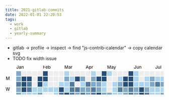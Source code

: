 ```yaml
---
title: 2021-gitlab-commits
date: 2022-01-01 22:20:53
tags:
  - work
  - gitlab
  - yearly-summary
---
```


+ gitlab -> profile -> inspect -> find "js-contrib-calendar" -> copy calendar svg
+ TODO fix width issue

<svg width="918" height="167" class="contrib-calendar">
  <g transform="translate(18, 18)">
    <rect x="0" y="85" width="15" height="15" title="" class="user-contrib-cell js-tooltip" fill="#ededed" data-container="body" data-original-title="No contributions
      <br />Friday Jan 1, 2021">
    </rect>
    <rect x="0" y="102" width="15" height="15" title="" class="user-contrib-cell js-tooltip" fill="#ededed" data-container="body" data-original-title="No contributions
      <br />Saturday Jan 2, 2021">
    </rect>
  </g>
  <g transform="translate(35, 18)">
    <rect x="0" y="0" width="15" height="15" title="" class="user-contrib-cell js-tooltip" fill="#7fa8c9" data-container="body" data-original-title="11 contributions
      <br />Sunday Jan 3, 2021">
    </rect>
    <rect x="0" y="17" width="15" height="15" title="" class="user-contrib-cell js-tooltip" fill="#7fa8c9" data-container="body" data-original-title="15 contributions
      <br />Monday Jan 4, 2021">
    </rect>
    <rect x="0" y="34" width="15" height="15" title="" class="user-contrib-cell js-tooltip" fill="#527ba0" data-container="body" data-original-title="29 contributions
      <br />Tuesday Jan 5, 2021">
    </rect>
    <rect x="0" y="51" width="15" height="15" title="" class="user-contrib-cell js-tooltip" fill="#7fa8c9" data-container="body" data-original-title="13 contributions
      <br />Wednesday Jan 6, 2021">
    </rect>
    <rect x="0" y="68" width="15" height="15" title="" class="user-contrib-cell js-tooltip" fill="#7fa8c9" data-container="body" data-original-title="18 contributions
      <br />Thursday Jan 7, 2021">
    </rect>
    <rect x="0" y="85" width="15" height="15" title="" class="user-contrib-cell js-tooltip" fill="#527ba0" data-container="body" data-original-title="24 contributions
      <br />Friday Jan 8, 2021">
    </rect>
    <rect x="0" y="102" width="15" height="15" title="" class="user-contrib-cell js-tooltip" fill="#ededed" data-container="body" data-original-title="No contributions
      <br />Saturday Jan 9, 2021">
    </rect>
  </g>
  <g transform="translate(52, 18)">
    <rect x="0" y="0" width="15" height="15" title="" class="user-contrib-cell js-tooltip" fill="#ededed" data-container="body" data-original-title="No contributions
      <br />Sunday Jan 10, 2021">
    </rect>
    <rect x="0" y="17" width="15" height="15" title="" class="user-contrib-cell js-tooltip" fill="#254e77" data-container="body" data-original-title="32 contributions
      <br />Monday Jan 11, 2021">
    </rect>
    <rect x="0" y="34" width="15" height="15" title="" class="user-contrib-cell js-tooltip" fill="#254e77" data-container="body" data-original-title="39 contributions
      <br />Tuesday Jan 12, 2021">
    </rect>
    <rect x="0" y="51" width="15" height="15" title="" class="user-contrib-cell js-tooltip" fill="#254e77" data-container="body" data-original-title="42 contributions
      <br />Wednesday Jan 13, 2021">
    </rect>
    <rect x="0" y="68" width="15" height="15" title="" class="user-contrib-cell js-tooltip" fill="#acd5f2" data-container="body" data-original-title="5 contributions
      <br />Thursday Jan 14, 2021">
    </rect>
    <rect x="0" y="85" width="15" height="15" title="" class="user-contrib-cell js-tooltip" fill="#acd5f2" data-container="body" data-original-title="6 contributions
      <br />Friday Jan 15, 2021">
    </rect>
    <rect x="0" y="102" width="15" height="15" title="" class="user-contrib-cell js-tooltip" fill="#acd5f2" data-container="body" data-original-title="1 contribution
      <br />Saturday Jan 16, 2021">
    </rect>
  </g>
  <g transform="translate(69, 18)">
    <rect x="0" y="0" width="15" height="15" title="" class="user-contrib-cell js-tooltip" fill="#ededed" data-container="body" data-original-title="No contributions
      <br />Sunday Jan 17, 2021">
    </rect>
    <rect x="0" y="17" width="15" height="15" title="" class="user-contrib-cell js-tooltip" fill="#254e77" data-container="body" data-original-title="33 contributions
      <br />Monday Jan 18, 2021">
    </rect>
    <rect x="0" y="34" width="15" height="15" title="" class="user-contrib-cell js-tooltip" fill="#527ba0" data-container="body" data-original-title="21 contributions
      <br />Tuesday Jan 19, 2021">
    </rect>
    <rect x="0" y="51" width="15" height="15" title="" class="user-contrib-cell js-tooltip" fill="#527ba0" data-container="body" data-original-title="21 contributions
      <br />Wednesday Jan 20, 2021">
    </rect>
    <rect x="0" y="68" width="15" height="15" title="" class="user-contrib-cell js-tooltip" fill="#acd5f2" data-container="body" data-original-title="7 contributions
      <br />Thursday Jan 21, 2021">
    </rect>
    <rect x="0" y="85" width="15" height="15" title="" class="user-contrib-cell js-tooltip" fill="#254e77" data-container="body" data-original-title="44 contributions
      <br />Friday Jan 22, 2021">
    </rect>
    <rect x="0" y="102" width="15" height="15" title="" class="user-contrib-cell js-tooltip" fill="#acd5f2" data-container="body" data-original-title="2 contributions
      <br />Saturday Jan 23, 2021">
    </rect>
  </g>
  <g transform="translate(86, 18)">
    <rect x="0" y="0" width="15" height="15" title="" class="user-contrib-cell js-tooltip" fill="#ededed" data-container="body" data-original-title="No contributions
      <br />Sunday Jan 24, 2021">
    </rect>
    <rect x="0" y="17" width="15" height="15" title="" class="user-contrib-cell js-tooltip" fill="#ededed" data-container="body" data-original-title="No contributions
      <br />Monday Jan 25, 2021">
    </rect>
    <rect x="0" y="34" width="15" height="15" title="" class="user-contrib-cell js-tooltip" fill="#ededed" data-container="body" data-original-title="No contributions
      <br />Tuesday Jan 26, 2021">
    </rect>
    <rect x="0" y="51" width="15" height="15" title="" class="user-contrib-cell js-tooltip" fill="#acd5f2" data-container="body" data-original-title="2 contributions
      <br />Wednesday Jan 27, 2021">
    </rect>
    <rect x="0" y="68" width="15" height="15" title="" class="user-contrib-cell js-tooltip" fill="#acd5f2" data-container="body" data-original-title="7 contributions
      <br />Thursday Jan 28, 2021">
    </rect>
    <rect x="0" y="85" width="15" height="15" title="" class="user-contrib-cell js-tooltip" fill="#7fa8c9" data-container="body" data-original-title="16 contributions
      <br />Friday Jan 29, 2021">
    </rect>
    <rect x="0" y="102" width="15" height="15" title="" class="user-contrib-cell js-tooltip" fill="#254e77" data-container="body" data-original-title="36 contributions
      <br />Saturday Jan 30, 2021">
    </rect>
  </g>
  <g transform="translate(103, 18)">
    <rect x="0" y="0" width="15" height="15" title="" class="user-contrib-cell js-tooltip" fill="#ededed" data-container="body" data-original-title="No contributions
      <br />Sunday Jan 31, 2021">
    </rect>
    <rect x="0" y="17" width="15" height="15" title="" class="user-contrib-cell js-tooltip" fill="#254e77" data-container="body" data-original-title="52 contributions
      <br />Monday Feb 1, 2021">
    </rect>
    <rect x="0" y="34" width="15" height="15" title="" class="user-contrib-cell js-tooltip" fill="#254e77" data-container="body" data-original-title="30 contributions
      <br />Tuesday Feb 2, 2021">
    </rect>
    <rect x="0" y="51" width="15" height="15" title="" class="user-contrib-cell js-tooltip" fill="#acd5f2" data-container="body" data-original-title="9 contributions
      <br />Wednesday Feb 3, 2021">
    </rect>
    <rect x="0" y="68" width="15" height="15" title="" class="user-contrib-cell js-tooltip" fill="#7fa8c9" data-container="body" data-original-title="12 contributions
      <br />Thursday Feb 4, 2021">
    </rect>
    <rect x="0" y="85" width="15" height="15" title="" class="user-contrib-cell js-tooltip" fill="#254e77" data-container="body" data-original-title="53 contributions
      <br />Friday Feb 5, 2021">
    </rect>
    <rect x="0" y="102" width="15" height="15" title="" class="user-contrib-cell js-tooltip" fill="#ededed" data-container="body" data-original-title="No contributions
      <br />Saturday Feb 6, 2021">
    </rect>
  </g>
  <g transform="translate(120, 18)">
    <rect x="0" y="0" width="15" height="15" title="" class="user-contrib-cell js-tooltip" fill="#254e77" data-container="body" data-original-title="37 contributions
      <br />Sunday Feb 7, 2021">
    </rect>
    <rect x="0" y="17" width="15" height="15" title="" class="user-contrib-cell js-tooltip" fill="#254e77" data-container="body" data-original-title="30 contributions
      <br />Monday Feb 8, 2021">
    </rect>
    <rect x="0" y="34" width="15" height="15" title="" class="user-contrib-cell js-tooltip" fill="#acd5f2" data-container="body" data-original-title="8 contributions
      <br />Tuesday Feb 9, 2021">
    </rect>
    <rect x="0" y="51" width="15" height="15" title="" class="user-contrib-cell js-tooltip" fill="#acd5f2" data-container="body" data-original-title="5 contributions
      <br />Wednesday Feb 10, 2021">
    </rect>
    <rect x="0" y="68" width="15" height="15" title="" class="user-contrib-cell js-tooltip" fill="#ededed" data-container="body" data-original-title="No contributions
      <br />Thursday Feb 11, 2021">
    </rect>
    <rect x="0" y="85" width="15" height="15" title="" class="user-contrib-cell js-tooltip" fill="#ededed" data-container="body" data-original-title="No contributions
      <br />Friday Feb 12, 2021">
    </rect>
    <rect x="0" y="102" width="15" height="15" title="" class="user-contrib-cell js-tooltip" fill="#ededed" data-container="body" data-original-title="No contributions
      <br />Saturday Feb 13, 2021">
    </rect>
  </g>
  <g transform="translate(137, 18)">
    <rect x="0" y="0" width="15" height="15" title="" class="user-contrib-cell js-tooltip" fill="#ededed" data-container="body" data-original-title="No contributions
      <br />Sunday Feb 14, 2021">
    </rect>
    <rect x="0" y="17" width="15" height="15" title="" class="user-contrib-cell js-tooltip" fill="#ededed" data-container="body" data-original-title="No contributions
      <br />Monday Feb 15, 2021">
    </rect>
    <rect x="0" y="34" width="15" height="15" title="" class="user-contrib-cell js-tooltip" fill="#ededed" data-container="body" data-original-title="No contributions
      <br />Tuesday Feb 16, 2021">
    </rect>
    <rect x="0" y="51" width="15" height="15" title="" class="user-contrib-cell js-tooltip" fill="#acd5f2" data-container="body" data-original-title="3 contributions
      <br />Wednesday Feb 17, 2021">
    </rect>
    <rect x="0" y="68" width="15" height="15" title="" class="user-contrib-cell js-tooltip" fill="#ededed" data-container="body" data-original-title="No contributions
      <br />Thursday Feb 18, 2021">
    </rect>
    <rect x="0" y="85" width="15" height="15" title="" class="user-contrib-cell js-tooltip" fill="#ededed" data-container="body" data-original-title="No contributions
      <br />Friday Feb 19, 2021">
    </rect>
    <rect x="0" y="102" width="15" height="15" title="" class="user-contrib-cell js-tooltip" fill="#7fa8c9" data-container="body" data-original-title="18 contributions
      <br />Saturday Feb 20, 2021">
    </rect>
  </g>
  <g transform="translate(154, 18)">
    <rect x="0" y="0" width="15" height="15" title="" class="user-contrib-cell js-tooltip" fill="#ededed" data-container="body" data-original-title="No contributions
      <br />Sunday Feb 21, 2021">
    </rect>
    <rect x="0" y="17" width="15" height="15" title="" class="user-contrib-cell js-tooltip" fill="#ededed" data-container="body" data-original-title="No contributions
      <br />Monday Feb 22, 2021">
    </rect>
    <rect x="0" y="34" width="15" height="15" title="" class="user-contrib-cell js-tooltip" fill="#ededed" data-container="body" data-original-title="No contributions
      <br />Tuesday Feb 23, 2021">
    </rect>
    <rect x="0" y="51" width="15" height="15" title="" class="user-contrib-cell js-tooltip" fill="#acd5f2" data-container="body" data-original-title="1 contribution
      <br />Wednesday Feb 24, 2021">
    </rect>
    <rect x="0" y="68" width="15" height="15" title="" class="user-contrib-cell js-tooltip" fill="#acd5f2" data-container="body" data-original-title="3 contributions
      <br />Thursday Feb 25, 2021">
    </rect>
    <rect x="0" y="85" width="15" height="15" title="" class="user-contrib-cell js-tooltip" fill="#ededed" data-container="body" data-original-title="No contributions
      <br />Friday Feb 26, 2021">
    </rect>
    <rect x="0" y="102" width="15" height="15" title="" class="user-contrib-cell js-tooltip" fill="#ededed" data-container="body" data-original-title="No contributions
      <br />Saturday Feb 27, 2021">
    </rect>
  </g>
  <g transform="translate(171, 18)">
    <rect x="0" y="0" width="15" height="15" title="" class="user-contrib-cell js-tooltip" fill="#ededed" data-container="body" data-original-title="No contributions
      <br />Sunday Feb 28, 2021">
    </rect>
    <rect x="0" y="17" width="15" height="15" title="" class="user-contrib-cell js-tooltip" fill="#ededed" data-container="body" data-original-title="No contributions
      <br />Monday Mar 1, 2021">
    </rect>
    <rect x="0" y="34" width="15" height="15" title="" class="user-contrib-cell js-tooltip" fill="#acd5f2" data-container="body" data-original-title="6 contributions
      <br />Tuesday Mar 2, 2021">
    </rect>
    <rect x="0" y="51" width="15" height="15" title="" class="user-contrib-cell js-tooltip" fill="#254e77" data-container="body" data-original-title="30 contributions
      <br />Wednesday Mar 3, 2021">
    </rect>
    <rect x="0" y="68" width="15" height="15" title="" class="user-contrib-cell js-tooltip" fill="#527ba0" data-container="body" data-original-title="24 contributions
      <br />Thursday Mar 4, 2021">
    </rect>
    <rect x="0" y="85" width="15" height="15" title="" class="user-contrib-cell js-tooltip" fill="#7fa8c9" data-container="body" data-original-title="17 contributions
      <br />Friday Mar 5, 2021">
    </rect>
    <rect x="0" y="102" width="15" height="15" title="" class="user-contrib-cell js-tooltip" fill="#acd5f2" data-container="body" data-original-title="5 contributions
      <br />Saturday Mar 6, 2021">
    </rect>
  </g>
  <g transform="translate(188, 18)">
    <rect x="0" y="0" width="15" height="15" title="" class="user-contrib-cell js-tooltip" fill="#acd5f2" data-container="body" data-original-title="1 contribution
      <br />Sunday Mar 7, 2021">
    </rect>
    <rect x="0" y="17" width="15" height="15" title="" class="user-contrib-cell js-tooltip" fill="#7fa8c9" data-container="body" data-original-title="15 contributions
      <br />Monday Mar 8, 2021">
    </rect>
    <rect x="0" y="34" width="15" height="15" title="" class="user-contrib-cell js-tooltip" fill="#acd5f2" data-container="body" data-original-title="8 contributions
      <br />Tuesday Mar 9, 2021">
    </rect>
    <rect x="0" y="51" width="15" height="15" title="" class="user-contrib-cell js-tooltip" fill="#acd5f2" data-container="body" data-original-title="3 contributions
      <br />Wednesday Mar 10, 2021">
    </rect>
    <rect x="0" y="68" width="15" height="15" title="" class="user-contrib-cell js-tooltip" fill="#254e77" data-container="body" data-original-title="33 contributions
      <br />Thursday Mar 11, 2021">
    </rect>
    <rect x="0" y="85" width="15" height="15" title="" class="user-contrib-cell js-tooltip" fill="#7fa8c9" data-container="body" data-original-title="19 contributions
      <br />Friday Mar 12, 2021">
    </rect>
    <rect x="0" y="102" width="15" height="15" title="" class="user-contrib-cell js-tooltip" fill="#ededed" data-container="body" data-original-title="No contributions
      <br />Saturday Mar 13, 2021">
    </rect>
  </g>
  <g transform="translate(205, 18)">
    <rect x="0" y="0" width="15" height="15" title="" class="user-contrib-cell js-tooltip" fill="#ededed" data-container="body" data-original-title="No contributions
      <br />Sunday Mar 14, 2021">
    </rect>
    <rect x="0" y="17" width="15" height="15" title="" class="user-contrib-cell js-tooltip" fill="#acd5f2" data-container="body" data-original-title="3 contributions
      <br />Monday Mar 15, 2021">
    </rect>
    <rect x="0" y="34" width="15" height="15" title="" class="user-contrib-cell js-tooltip" fill="#527ba0" data-container="body" data-original-title="21 contributions
      <br />Tuesday Mar 16, 2021">
    </rect>
    <rect x="0" y="51" width="15" height="15" title="" class="user-contrib-cell js-tooltip" fill="#527ba0" data-container="body" data-original-title="24 contributions
      <br />Wednesday Mar 17, 2021">
    </rect>
    <rect x="0" y="68" width="15" height="15" title="" class="user-contrib-cell js-tooltip" fill="#527ba0" data-container="body" data-original-title="23 contributions
      <br />Thursday Mar 18, 2021">
    </rect>
    <rect x="0" y="85" width="15" height="15" title="" class="user-contrib-cell js-tooltip" fill="#acd5f2" data-container="body" data-original-title="9 contributions
      <br />Friday Mar 19, 2021">
    </rect>
    <rect x="0" y="102" width="15" height="15" title="" class="user-contrib-cell js-tooltip" fill="#7fa8c9" data-container="body" data-original-title="16 contributions
      <br />Saturday Mar 20, 2021">
    </rect>
  </g>
  <g transform="translate(222, 18)">
    <rect x="0" y="0" width="15" height="15" title="" class="user-contrib-cell js-tooltip" fill="#ededed" data-container="body" data-original-title="No contributions
      <br />Sunday Mar 21, 2021">
    </rect>
    <rect x="0" y="17" width="15" height="15" title="" class="user-contrib-cell js-tooltip" fill="#254e77" data-container="body" data-original-title="32 contributions
      <br />Monday Mar 22, 2021">
    </rect>
    <rect x="0" y="34" width="15" height="15" title="" class="user-contrib-cell js-tooltip" fill="#ededed" data-container="body" data-original-title="No contributions
      <br />Tuesday Mar 23, 2021">
    </rect>
    <rect x="0" y="51" width="15" height="15" title="" class="user-contrib-cell js-tooltip" fill="#527ba0" data-container="body" data-original-title="29 contributions
      <br />Wednesday Mar 24, 2021">
    </rect>
    <rect x="0" y="68" width="15" height="15" title="" class="user-contrib-cell js-tooltip" fill="#7fa8c9" data-container="body" data-original-title="11 contributions
      <br />Thursday Mar 25, 2021">
    </rect>
    <rect x="0" y="85" width="15" height="15" title="" class="user-contrib-cell js-tooltip" fill="#7fa8c9" data-container="body" data-original-title="18 contributions
      <br />Friday Mar 26, 2021">
    </rect>
    <rect x="0" y="102" width="15" height="15" title="" class="user-contrib-cell js-tooltip" fill="#ededed" data-container="body" data-original-title="No contributions
      <br />Saturday Mar 27, 2021">
    </rect>
  </g>
  <g transform="translate(239, 18)">
    <rect x="0" y="0" width="15" height="15" title="" class="user-contrib-cell js-tooltip" fill="#ededed" data-container="body" data-original-title="No contributions
      <br />Sunday Mar 28, 2021">
    </rect>
    <rect x="0" y="17" width="15" height="15" title="" class="user-contrib-cell js-tooltip" fill="#7fa8c9" data-container="body" data-original-title="10 contributions
      <br />Monday Mar 29, 2021">
    </rect>
    <rect x="0" y="34" width="15" height="15" title="" class="user-contrib-cell js-tooltip" fill="#acd5f2" data-container="body" data-original-title="5 contributions
      <br />Tuesday Mar 30, 2021">
    </rect>
    <rect x="0" y="51" width="15" height="15" title="" class="user-contrib-cell js-tooltip" fill="#7fa8c9" data-container="body" data-original-title="13 contributions
      <br />Wednesday Mar 31, 2021">
    </rect>
    <rect x="0" y="68" width="15" height="15" title="" class="user-contrib-cell js-tooltip" fill="#527ba0" data-container="body" data-original-title="25 contributions
      <br />Thursday Apr 1, 2021">
    </rect>
    <rect x="0" y="85" width="15" height="15" title="" class="user-contrib-cell js-tooltip" fill="#acd5f2" data-container="body" data-original-title="4 contributions
      <br />Friday Apr 2, 2021">
    </rect>
    <rect x="0" y="102" width="15" height="15" title="" class="user-contrib-cell js-tooltip" fill="#ededed" data-container="body" data-original-title="No contributions
      <br />Saturday Apr 3, 2021">
    </rect>
  </g>
  <g transform="translate(256, 18)">
    <rect x="0" y="0" width="15" height="15" title="" class="user-contrib-cell js-tooltip" fill="#ededed" data-container="body" data-original-title="No contributions
      <br />Sunday Apr 4, 2021">
    </rect>
    <rect x="0" y="17" width="15" height="15" title="" class="user-contrib-cell js-tooltip" fill="#ededed" data-container="body" data-original-title="No contributions
      <br />Monday Apr 5, 2021">
    </rect>
    <rect x="0" y="34" width="15" height="15" title="" class="user-contrib-cell js-tooltip" fill="#527ba0" data-container="body" data-original-title="20 contributions
      <br />Tuesday Apr 6, 2021">
    </rect>
    <rect x="0" y="51" width="15" height="15" title="" class="user-contrib-cell js-tooltip" fill="#7fa8c9" data-container="body" data-original-title="18 contributions
      <br />Wednesday Apr 7, 2021">
    </rect>
    <rect x="0" y="68" width="15" height="15" title="" class="user-contrib-cell js-tooltip" fill="#7fa8c9" data-container="body" data-original-title="18 contributions
      <br />Thursday Apr 8, 2021">
    </rect>
    <rect x="0" y="85" width="15" height="15" title="" class="user-contrib-cell js-tooltip" fill="#acd5f2" data-container="body" data-original-title="6 contributions
      <br />Friday Apr 9, 2021">
    </rect>
    <rect x="0" y="102" width="15" height="15" title="" class="user-contrib-cell js-tooltip" fill="#254e77" data-container="body" data-original-title="34 contributions
      <br />Saturday Apr 10, 2021">
    </rect>
  </g>
  <g transform="translate(273, 18)">
    <rect x="0" y="0" width="15" height="15" title="" class="user-contrib-cell js-tooltip" fill="#acd5f2" data-container="body" data-original-title="2 contributions
      <br />Sunday Apr 11, 2021">
    </rect>
    <rect x="0" y="17" width="15" height="15" title="" class="user-contrib-cell js-tooltip" fill="#7fa8c9" data-container="body" data-original-title="14 contributions
      <br />Monday Apr 12, 2021">
    </rect>
    <rect x="0" y="34" width="15" height="15" title="" class="user-contrib-cell js-tooltip" fill="#7fa8c9" data-container="body" data-original-title="10 contributions
      <br />Tuesday Apr 13, 2021">
    </rect>
    <rect x="0" y="51" width="15" height="15" title="" class="user-contrib-cell js-tooltip" fill="#527ba0" data-container="body" data-original-title="26 contributions
      <br />Wednesday Apr 14, 2021">
    </rect>
    <rect x="0" y="68" width="15" height="15" title="" class="user-contrib-cell js-tooltip" fill="#527ba0" data-container="body" data-original-title="25 contributions
      <br />Thursday Apr 15, 2021">
    </rect>
    <rect x="0" y="85" width="15" height="15" title="" class="user-contrib-cell js-tooltip" fill="#527ba0" data-container="body" data-original-title="22 contributions
      <br />Friday Apr 16, 2021">
    </rect>
    <rect x="0" y="102" width="15" height="15" title="" class="user-contrib-cell js-tooltip" fill="#527ba0" data-container="body" data-original-title="20 contributions
      <br />Saturday Apr 17, 2021">
    </rect>
  </g>
  <g transform="translate(290, 18)">
    <rect x="0" y="0" width="15" height="15" title="" class="user-contrib-cell js-tooltip" fill="#ededed" data-container="body" data-original-title="No contributions
      <br />Sunday Apr 18, 2021">
    </rect>
    <rect x="0" y="17" width="15" height="15" title="" class="user-contrib-cell js-tooltip" fill="#254e77" data-container="body" data-original-title="61 contributions
      <br />Monday Apr 19, 2021">
    </rect>
    <rect x="0" y="34" width="15" height="15" title="" class="user-contrib-cell js-tooltip" fill="#7fa8c9" data-container="body" data-original-title="12 contributions
      <br />Tuesday Apr 20, 2021">
    </rect>
    <rect x="0" y="51" width="15" height="15" title="" class="user-contrib-cell js-tooltip" fill="#7fa8c9" data-container="body" data-original-title="11 contributions
      <br />Wednesday Apr 21, 2021">
    </rect>
    <rect x="0" y="68" width="15" height="15" title="" class="user-contrib-cell js-tooltip" fill="#254e77" data-container="body" data-original-title="76 contributions
      <br />Thursday Apr 22, 2021">
    </rect>
    <rect x="0" y="85" width="15" height="15" title="" class="user-contrib-cell js-tooltip" fill="#254e77" data-container="body" data-original-title="47 contributions
      <br />Friday Apr 23, 2021">
    </rect>
    <rect x="0" y="102" width="15" height="15" title="" class="user-contrib-cell js-tooltip" fill="#ededed" data-container="body" data-original-title="No contributions
      <br />Saturday Apr 24, 2021">
    </rect>
  </g>
  <g transform="translate(307, 18)">
    <rect x="0" y="0" width="15" height="15" title="" class="user-contrib-cell js-tooltip" fill="#254e77" data-container="body" data-original-title="43 contributions
      <br />Sunday Apr 25, 2021">
    </rect>
    <rect x="0" y="17" width="15" height="15" title="" class="user-contrib-cell js-tooltip" fill="#254e77" data-container="body" data-original-title="49 contributions
      <br />Monday Apr 26, 2021">
    </rect>
    <rect x="0" y="34" width="15" height="15" title="" class="user-contrib-cell js-tooltip" fill="#acd5f2" data-container="body" data-original-title="9 contributions
      <br />Tuesday Apr 27, 2021">
    </rect>
    <rect x="0" y="51" width="15" height="15" title="" class="user-contrib-cell js-tooltip" fill="#acd5f2" data-container="body" data-original-title="1 contribution
      <br />Wednesday Apr 28, 2021">
    </rect>
    <rect x="0" y="68" width="15" height="15" title="" class="user-contrib-cell js-tooltip" fill="#7fa8c9" data-container="body" data-original-title="14 contributions
      <br />Thursday Apr 29, 2021">
    </rect>
    <rect x="0" y="85" width="15" height="15" title="" class="user-contrib-cell js-tooltip" fill="#7fa8c9" data-container="body" data-original-title="17 contributions
      <br />Friday Apr 30, 2021">
    </rect>
    <rect x="0" y="102" width="15" height="15" title="" class="user-contrib-cell js-tooltip" fill="#acd5f2" data-container="body" data-original-title="2 contributions
      <br />Saturday May 1, 2021">
    </rect>
  </g>
  <g transform="translate(324, 18)">
    <rect x="0" y="0" width="15" height="15" title="" class="user-contrib-cell js-tooltip" fill="#acd5f2" data-container="body" data-original-title="1 contribution
      <br />Sunday May 2, 2021">
    </rect>
    <rect x="0" y="17" width="15" height="15" title="" class="user-contrib-cell js-tooltip" fill="#ededed" data-container="body" data-original-title="No contributions
      <br />Monday May 3, 2021">
    </rect>
    <rect x="0" y="34" width="15" height="15" title="" class="user-contrib-cell js-tooltip" fill="#ededed" data-container="body" data-original-title="No contributions
      <br />Tuesday May 4, 2021">
    </rect>
    <rect x="0" y="51" width="15" height="15" title="" class="user-contrib-cell js-tooltip" fill="#ededed" data-container="body" data-original-title="No contributions
      <br />Wednesday May 5, 2021">
    </rect>
    <rect x="0" y="68" width="15" height="15" title="" class="user-contrib-cell js-tooltip" fill="#7fa8c9" data-container="body" data-original-title="10 contributions
      <br />Thursday May 6, 2021">
    </rect>
    <rect x="0" y="85" width="15" height="15" title="" class="user-contrib-cell js-tooltip" fill="#acd5f2" data-container="body" data-original-title="8 contributions
      <br />Friday May 7, 2021">
    </rect>
    <rect x="0" y="102" width="15" height="15" title="" class="user-contrib-cell js-tooltip" fill="#7fa8c9" data-container="body" data-original-title="18 contributions
      <br />Saturday May 8, 2021">
    </rect>
  </g>
  <g transform="translate(341, 18)">
    <rect x="0" y="0" width="15" height="15" title="" class="user-contrib-cell js-tooltip" fill="#ededed" data-container="body" data-original-title="No contributions
      <br />Sunday May 9, 2021">
    </rect>
    <rect x="0" y="17" width="15" height="15" title="" class="user-contrib-cell js-tooltip" fill="#ededed" data-container="body" data-original-title="No contributions
      <br />Monday May 10, 2021">
    </rect>
    <rect x="0" y="34" width="15" height="15" title="" class="user-contrib-cell js-tooltip" fill="#acd5f2" data-container="body" data-original-title="4 contributions
      <br />Tuesday May 11, 2021">
    </rect>
    <rect x="0" y="51" width="15" height="15" title="" class="user-contrib-cell js-tooltip" fill="#acd5f2" data-container="body" data-original-title="5 contributions
      <br />Wednesday May 12, 2021">
    </rect>
    <rect x="0" y="68" width="15" height="15" title="" class="user-contrib-cell js-tooltip" fill="#acd5f2" data-container="body" data-original-title="8 contributions
      <br />Thursday May 13, 2021">
    </rect>
    <rect x="0" y="85" width="15" height="15" title="" class="user-contrib-cell js-tooltip" fill="#ededed" data-container="body" data-original-title="No contributions
      <br />Friday May 14, 2021">
    </rect>
    <rect x="0" y="102" width="15" height="15" title="" class="user-contrib-cell js-tooltip" fill="#acd5f2" data-container="body" data-original-title="2 contributions
      <br />Saturday May 15, 2021">
    </rect>
  </g>
  <g transform="translate(358, 18)">
    <rect x="0" y="0" width="15" height="15" title="" class="user-contrib-cell js-tooltip" fill="#ededed" data-container="body" data-original-title="No contributions
      <br />Sunday May 16, 2021">
    </rect>
    <rect x="0" y="17" width="15" height="15" title="" class="user-contrib-cell js-tooltip" fill="#acd5f2" data-container="body" data-original-title="4 contributions
      <br />Monday May 17, 2021">
    </rect>
    <rect x="0" y="34" width="15" height="15" title="" class="user-contrib-cell js-tooltip" fill="#7fa8c9" data-container="body" data-original-title="16 contributions
      <br />Tuesday May 18, 2021">
    </rect>
    <rect x="0" y="51" width="15" height="15" title="" class="user-contrib-cell js-tooltip" fill="#527ba0" data-container="body" data-original-title="21 contributions
      <br />Wednesday May 19, 2021">
    </rect>
    <rect x="0" y="68" width="15" height="15" title="" class="user-contrib-cell js-tooltip" fill="#acd5f2" data-container="body" data-original-title="7 contributions
      <br />Thursday May 20, 2021">
    </rect>
    <rect x="0" y="85" width="15" height="15" title="" class="user-contrib-cell js-tooltip" fill="#7fa8c9" data-container="body" data-original-title="12 contributions
      <br />Friday May 21, 2021">
    </rect>
    <rect x="0" y="102" width="15" height="15" title="" class="user-contrib-cell js-tooltip" fill="#ededed" data-container="body" data-original-title="No contributions
      <br />Saturday May 22, 2021">
    </rect>
  </g>
  <g transform="translate(375, 18)">
    <rect x="0" y="0" width="15" height="15" title="" class="user-contrib-cell js-tooltip" fill="#ededed" data-container="body" data-original-title="No contributions
      <br />Sunday May 23, 2021">
    </rect>
    <rect x="0" y="17" width="15" height="15" title="" class="user-contrib-cell js-tooltip" fill="#254e77" data-container="body" data-original-title="43 contributions
      <br />Monday May 24, 2021">
    </rect>
    <rect x="0" y="34" width="15" height="15" title="" class="user-contrib-cell js-tooltip" fill="#254e77" data-container="body" data-original-title="31 contributions
      <br />Tuesday May 25, 2021">
    </rect>
    <rect x="0" y="51" width="15" height="15" title="" class="user-contrib-cell js-tooltip" fill="#7fa8c9" data-container="body" data-original-title="11 contributions
      <br />Wednesday May 26, 2021">
    </rect>
    <rect x="0" y="68" width="15" height="15" title="" class="user-contrib-cell js-tooltip" fill="#7fa8c9" data-container="body" data-original-title="10 contributions
      <br />Thursday May 27, 2021">
    </rect>
    <rect x="0" y="85" width="15" height="15" title="" class="user-contrib-cell js-tooltip" fill="#254e77" data-container="body" data-original-title="51 contributions
      <br />Friday May 28, 2021">
    </rect>
    <rect x="0" y="102" width="15" height="15" title="" class="user-contrib-cell js-tooltip" fill="#254e77" data-container="body" data-original-title="39 contributions
      <br />Saturday May 29, 2021">
    </rect>
  </g>
  <g transform="translate(392, 18)">
    <rect x="0" y="0" width="15" height="15" title="" class="user-contrib-cell js-tooltip" fill="#254e77" data-container="body" data-original-title="45 contributions
      <br />Sunday May 30, 2021">
    </rect>
    <rect x="0" y="17" width="15" height="15" title="" class="user-contrib-cell js-tooltip" fill="#254e77" data-container="body" data-original-title="47 contributions
      <br />Monday May 31, 2021">
    </rect>
    <rect x="0" y="34" width="15" height="15" title="" class="user-contrib-cell js-tooltip" fill="#254e77" data-container="body" data-original-title="43 contributions
      <br />Tuesday Jun 1, 2021">
    </rect>
    <rect x="0" y="51" width="15" height="15" title="" class="user-contrib-cell js-tooltip" fill="#527ba0" data-container="body" data-original-title="21 contributions
      <br />Wednesday Jun 2, 2021">
    </rect>
    <rect x="0" y="68" width="15" height="15" title="" class="user-contrib-cell js-tooltip" fill="#527ba0" data-container="body" data-original-title="28 contributions
      <br />Thursday Jun 3, 2021">
    </rect>
    <rect x="0" y="85" width="15" height="15" title="" class="user-contrib-cell js-tooltip" fill="#7fa8c9" data-container="body" data-original-title="19 contributions
      <br />Friday Jun 4, 2021">
    </rect>
    <rect x="0" y="102" width="15" height="15" title="" class="user-contrib-cell js-tooltip" fill="#ededed" data-container="body" data-original-title="No contributions
      <br />Saturday Jun 5, 2021">
    </rect>
  </g>
  <g transform="translate(409, 18)">
    <rect x="0" y="0" width="15" height="15" title="" class="user-contrib-cell js-tooltip" fill="#acd5f2" data-container="body" data-original-title="1 contribution
      <br />Sunday Jun 6, 2021">
    </rect>
    <rect x="0" y="17" width="15" height="15" title="" class="user-contrib-cell js-tooltip" fill="#acd5f2" data-container="body" data-original-title="7 contributions
      <br />Monday Jun 7, 2021">
    </rect>
    <rect x="0" y="34" width="15" height="15" title="" class="user-contrib-cell js-tooltip" fill="#acd5f2" data-container="body" data-original-title="3 contributions
      <br />Tuesday Jun 8, 2021">
    </rect>
    <rect x="0" y="51" width="15" height="15" title="" class="user-contrib-cell js-tooltip" fill="#7fa8c9" data-container="body" data-original-title="10 contributions
      <br />Wednesday Jun 9, 2021">
    </rect>
    <rect x="0" y="68" width="15" height="15" title="" class="user-contrib-cell js-tooltip" fill="#7fa8c9" data-container="body" data-original-title="13 contributions
      <br />Thursday Jun 10, 2021">
    </rect>
    <rect x="0" y="85" width="15" height="15" title="" class="user-contrib-cell js-tooltip" fill="#acd5f2" data-container="body" data-original-title="5 contributions
      <br />Friday Jun 11, 2021">
    </rect>
    <rect x="0" y="102" width="15" height="15" title="" class="user-contrib-cell js-tooltip" fill="#ededed" data-container="body" data-original-title="No contributions
      <br />Saturday Jun 12, 2021">
    </rect>
  </g>
  <g transform="translate(426, 18)">
    <rect x="0" y="0" width="15" height="15" title="" class="user-contrib-cell js-tooltip" fill="#ededed" data-container="body" data-original-title="No contributions
      <br />Sunday Jun 13, 2021">
    </rect>
    <rect x="0" y="17" width="15" height="15" title="" class="user-contrib-cell js-tooltip" fill="#ededed" data-container="body" data-original-title="No contributions
      <br />Monday Jun 14, 2021">
    </rect>
    <rect x="0" y="34" width="15" height="15" title="" class="user-contrib-cell js-tooltip" fill="#acd5f2" data-container="body" data-original-title="1 contribution
      <br />Tuesday Jun 15, 2021">
    </rect>
    <rect x="0" y="51" width="15" height="15" title="" class="user-contrib-cell js-tooltip" fill="#254e77" data-container="body" data-original-title="36 contributions
      <br />Wednesday Jun 16, 2021">
    </rect>
    <rect x="0" y="68" width="15" height="15" title="" class="user-contrib-cell js-tooltip" fill="#254e77" data-container="body" data-original-title="58 contributions
      <br />Thursday Jun 17, 2021">
    </rect>
    <rect x="0" y="85" width="15" height="15" title="" class="user-contrib-cell js-tooltip" fill="#acd5f2" data-container="body" data-original-title="9 contributions
      <br />Friday Jun 18, 2021">
    </rect>
    <rect x="0" y="102" width="15" height="15" title="" class="user-contrib-cell js-tooltip" fill="#7fa8c9" data-container="body" data-original-title="11 contributions
      <br />Saturday Jun 19, 2021">
    </rect>
  </g>
  <g transform="translate(443, 18)">
    <rect x="0" y="0" width="15" height="15" title="" class="user-contrib-cell js-tooltip" fill="#ededed" data-container="body" data-original-title="No contributions
      <br />Sunday Jun 20, 2021">
    </rect>
    <rect x="0" y="17" width="15" height="15" title="" class="user-contrib-cell js-tooltip" fill="#acd5f2" data-container="body" data-original-title="3 contributions
      <br />Monday Jun 21, 2021">
    </rect>
    <rect x="0" y="34" width="15" height="15" title="" class="user-contrib-cell js-tooltip" fill="#acd5f2" data-container="body" data-original-title="6 contributions
      <br />Tuesday Jun 22, 2021">
    </rect>
    <rect x="0" y="51" width="15" height="15" title="" class="user-contrib-cell js-tooltip" fill="#7fa8c9" data-container="body" data-original-title="11 contributions
      <br />Wednesday Jun 23, 2021">
    </rect>
    <rect x="0" y="68" width="15" height="15" title="" class="user-contrib-cell js-tooltip" fill="#527ba0" data-container="body" data-original-title="26 contributions
      <br />Thursday Jun 24, 2021">
    </rect>
    <rect x="0" y="85" width="15" height="15" title="" class="user-contrib-cell js-tooltip" fill="#7fa8c9" data-container="body" data-original-title="17 contributions
      <br />Friday Jun 25, 2021">
    </rect>
    <rect x="0" y="102" width="15" height="15" title="" class="user-contrib-cell js-tooltip" fill="#acd5f2" data-container="body" data-original-title="1 contribution
      <br />Saturday Jun 26, 2021">
    </rect>
  </g>
  <g transform="translate(460, 18)">
    <rect x="0" y="0" width="15" height="15" title="" class="user-contrib-cell js-tooltip" fill="#ededed" data-container="body" data-original-title="No contributions
      <br />Sunday Jun 27, 2021">
    </rect>
    <rect x="0" y="17" width="15" height="15" title="" class="user-contrib-cell js-tooltip" fill="#7fa8c9" data-container="body" data-original-title="15 contributions
      <br />Monday Jun 28, 2021">
    </rect>
    <rect x="0" y="34" width="15" height="15" title="" class="user-contrib-cell js-tooltip" fill="#7fa8c9" data-container="body" data-original-title="16 contributions
      <br />Tuesday Jun 29, 2021">
    </rect>
    <rect x="0" y="51" width="15" height="15" title="" class="user-contrib-cell js-tooltip" fill="#acd5f2" data-container="body" data-original-title="4 contributions
      <br />Wednesday Jun 30, 2021">
    </rect>
    <rect x="0" y="68" width="15" height="15" title="" class="user-contrib-cell js-tooltip" fill="#acd5f2" data-container="body" data-original-title="1 contribution
      <br />Thursday Jul 1, 2021">
    </rect>
    <rect x="0" y="85" width="15" height="15" title="" class="user-contrib-cell js-tooltip" fill="#7fa8c9" data-container="body" data-original-title="11 contributions
      <br />Friday Jul 2, 2021">
    </rect>
    <rect x="0" y="102" width="15" height="15" title="" class="user-contrib-cell js-tooltip" fill="#254e77" data-container="body" data-original-title="36 contributions
      <br />Saturday Jul 3, 2021">
    </rect>
  </g>
  <g transform="translate(477, 18)">
    <rect x="0" y="0" width="15" height="15" title="" class="user-contrib-cell js-tooltip" fill="#ededed" data-container="body" data-original-title="No contributions
      <br />Sunday Jul 4, 2021">
    </rect>
    <rect x="0" y="17" width="15" height="15" title="" class="user-contrib-cell js-tooltip" fill="#acd5f2" data-container="body" data-original-title="2 contributions
      <br />Monday Jul 5, 2021">
    </rect>
    <rect x="0" y="34" width="15" height="15" title="" class="user-contrib-cell js-tooltip" fill="#527ba0" data-container="body" data-original-title="25 contributions
      <br />Tuesday Jul 6, 2021">
    </rect>
    <rect x="0" y="51" width="15" height="15" title="" class="user-contrib-cell js-tooltip" fill="#acd5f2" data-container="body" data-original-title="1 contribution
      <br />Wednesday Jul 7, 2021">
    </rect>
    <rect x="0" y="68" width="15" height="15" title="" class="user-contrib-cell js-tooltip" fill="#acd5f2" data-container="body" data-original-title="4 contributions
      <br />Thursday Jul 8, 2021">
    </rect>
    <rect x="0" y="85" width="15" height="15" title="" class="user-contrib-cell js-tooltip" fill="#527ba0" data-container="body" data-original-title="22 contributions
      <br />Friday Jul 9, 2021">
    </rect>
    <rect x="0" y="102" width="15" height="15" title="" class="user-contrib-cell js-tooltip" fill="#ededed" data-container="body" data-original-title="No contributions
      <br />Saturday Jul 10, 2021">
    </rect>
  </g>
  <g transform="translate(494, 18)">
    <rect x="0" y="0" width="15" height="15" title="" class="user-contrib-cell js-tooltip" fill="#ededed" data-container="body" data-original-title="No contributions
      <br />Sunday Jul 11, 2021">
    </rect>
    <rect x="0" y="17" width="15" height="15" title="" class="user-contrib-cell js-tooltip" fill="#acd5f2" data-container="body" data-original-title="5 contributions
      <br />Monday Jul 12, 2021">
    </rect>
    <rect x="0" y="34" width="15" height="15" title="" class="user-contrib-cell js-tooltip" fill="#7fa8c9" data-container="body" data-original-title="15 contributions
      <br />Tuesday Jul 13, 2021">
    </rect>
    <rect x="0" y="51" width="15" height="15" title="" class="user-contrib-cell js-tooltip" fill="#acd5f2" data-container="body" data-original-title="7 contributions
      <br />Wednesday Jul 14, 2021">
    </rect>
    <rect x="0" y="68" width="15" height="15" title="" class="user-contrib-cell js-tooltip" fill="#7fa8c9" data-container="body" data-original-title="17 contributions
      <br />Thursday Jul 15, 2021">
    </rect>
    <rect x="0" y="85" width="15" height="15" title="" class="user-contrib-cell js-tooltip" fill="#acd5f2" data-container="body" data-original-title="3 contributions
      <br />Friday Jul 16, 2021">
    </rect>
    <rect x="0" y="102" width="15" height="15" title="" class="user-contrib-cell js-tooltip" fill="#527ba0" data-container="body" data-original-title="20 contributions
      <br />Saturday Jul 17, 2021">
    </rect>
  </g>
  <g transform="translate(511, 18)">
    <rect x="0" y="0" width="15" height="15" title="" class="user-contrib-cell js-tooltip" fill="#acd5f2" data-container="body" data-original-title="9 contributions
      <br />Sunday Jul 18, 2021">
    </rect>
    <rect x="0" y="17" width="15" height="15" title="" class="user-contrib-cell js-tooltip" fill="#527ba0" data-container="body" data-original-title="22 contributions
      <br />Monday Jul 19, 2021">
    </rect>
    <rect x="0" y="34" width="15" height="15" title="" class="user-contrib-cell js-tooltip" fill="#527ba0" data-container="body" data-original-title="23 contributions
      <br />Tuesday Jul 20, 2021">
    </rect>
    <rect x="0" y="51" width="15" height="15" title="" class="user-contrib-cell js-tooltip" fill="#7fa8c9" data-container="body" data-original-title="13 contributions
      <br />Wednesday Jul 21, 2021">
    </rect>
    <rect x="0" y="68" width="15" height="15" title="" class="user-contrib-cell js-tooltip" fill="#7fa8c9" data-container="body" data-original-title="15 contributions
      <br />Thursday Jul 22, 2021">
    </rect>
    <rect x="0" y="85" width="15" height="15" title="" class="user-contrib-cell js-tooltip" fill="#7fa8c9" data-container="body" data-original-title="16 contributions
      <br />Friday Jul 23, 2021">
    </rect>
    <rect x="0" y="102" width="15" height="15" title="" class="user-contrib-cell js-tooltip" fill="#acd5f2" data-container="body" data-original-title="1 contribution
      <br />Saturday Jul 24, 2021">
    </rect>
  </g>
  <g transform="translate(528, 18)">
    <rect x="0" y="0" width="15" height="15" title="" class="user-contrib-cell js-tooltip" fill="#ededed" data-container="body" data-original-title="No contributions
      <br />Sunday Jul 25, 2021">
    </rect>
    <rect x="0" y="17" width="15" height="15" title="" class="user-contrib-cell js-tooltip" fill="#254e77" data-container="body" data-original-title="46 contributions
      <br />Monday Jul 26, 2021">
    </rect>
    <rect x="0" y="34" width="15" height="15" title="" class="user-contrib-cell js-tooltip" fill="#acd5f2" data-container="body" data-original-title="5 contributions
      <br />Tuesday Jul 27, 2021">
    </rect>
    <rect x="0" y="51" width="15" height="15" title="" class="user-contrib-cell js-tooltip" fill="#acd5f2" data-container="body" data-original-title="6 contributions
      <br />Wednesday Jul 28, 2021">
    </rect>
    <rect x="0" y="68" width="15" height="15" title="" class="user-contrib-cell js-tooltip" fill="#acd5f2" data-container="body" data-original-title="8 contributions
      <br />Thursday Jul 29, 2021">
    </rect>
    <rect x="0" y="85" width="15" height="15" title="" class="user-contrib-cell js-tooltip" fill="#7fa8c9" data-container="body" data-original-title="11 contributions
      <br />Friday Jul 30, 2021">
    </rect>
    <rect x="0" y="102" width="15" height="15" title="" class="user-contrib-cell js-tooltip" fill="#acd5f2" data-container="body" data-original-title="9 contributions
      <br />Saturday Jul 31, 2021">
    </rect>
  </g>
  <g transform="translate(545, 18)">
    <rect x="0" y="0" width="15" height="15" title="" class="user-contrib-cell js-tooltip" fill="#ededed" data-container="body" data-original-title="No contributions
      <br />Sunday Aug 1, 2021">
    </rect>
    <rect x="0" y="17" width="15" height="15" title="" class="user-contrib-cell js-tooltip" fill="#acd5f2" data-container="body" data-original-title="3 contributions
      <br />Monday Aug 2, 2021">
    </rect>
    <rect x="0" y="34" width="15" height="15" title="" class="user-contrib-cell js-tooltip" fill="#7fa8c9" data-container="body" data-original-title="13 contributions
      <br />Tuesday Aug 3, 2021">
    </rect>
    <rect x="0" y="51" width="15" height="15" title="" class="user-contrib-cell js-tooltip" fill="#7fa8c9" data-container="body" data-original-title="10 contributions
      <br />Wednesday Aug 4, 2021">
    </rect>
    <rect x="0" y="68" width="15" height="15" title="" class="user-contrib-cell js-tooltip" fill="#254e77" data-container="body" data-original-title="36 contributions
      <br />Thursday Aug 5, 2021">
    </rect>
    <rect x="0" y="85" width="15" height="15" title="" class="user-contrib-cell js-tooltip" fill="#254e77" data-container="body" data-original-title="31 contributions
      <br />Friday Aug 6, 2021">
    </rect>
    <rect x="0" y="102" width="15" height="15" title="" class="user-contrib-cell js-tooltip" fill="#7fa8c9" data-container="body" data-original-title="13 contributions
      <br />Saturday Aug 7, 2021">
    </rect>
  </g>
  <g transform="translate(562, 18)">
    <rect x="0" y="0" width="15" height="15" title="" class="user-contrib-cell js-tooltip" fill="#acd5f2" data-container="body" data-original-title="1 contribution
      <br />Sunday Aug 8, 2021">
    </rect>
    <rect x="0" y="17" width="15" height="15" title="" class="user-contrib-cell js-tooltip" fill="#527ba0" data-container="body" data-original-title="25 contributions
      <br />Monday Aug 9, 2021">
    </rect>
    <rect x="0" y="34" width="15" height="15" title="" class="user-contrib-cell js-tooltip" fill="#527ba0" data-container="body" data-original-title="22 contributions
      <br />Tuesday Aug 10, 2021">
    </rect>
    <rect x="0" y="51" width="15" height="15" title="" class="user-contrib-cell js-tooltip" fill="#527ba0" data-container="body" data-original-title="20 contributions
      <br />Wednesday Aug 11, 2021">
    </rect>
    <rect x="0" y="68" width="15" height="15" title="" class="user-contrib-cell js-tooltip" fill="#254e77" data-container="body" data-original-title="35 contributions
      <br />Thursday Aug 12, 2021">
    </rect>
    <rect x="0" y="85" width="15" height="15" title="" class="user-contrib-cell js-tooltip" fill="#527ba0" data-container="body" data-original-title="28 contributions
      <br />Friday Aug 13, 2021">
    </rect>
    <rect x="0" y="102" width="15" height="15" title="" class="user-contrib-cell js-tooltip" fill="#acd5f2" data-container="body" data-original-title="8 contributions
      <br />Saturday Aug 14, 2021">
    </rect>
  </g>
  <g transform="translate(579, 18)">
    <rect x="0" y="0" width="15" height="15" title="" class="user-contrib-cell js-tooltip" fill="#527ba0" data-container="body" data-original-title="23 contributions
      <br />Sunday Aug 15, 2021">
    </rect>
    <rect x="0" y="17" width="15" height="15" title="" class="user-contrib-cell js-tooltip" fill="#254e77" data-container="body" data-original-title="31 contributions
      <br />Monday Aug 16, 2021">
    </rect>
    <rect x="0" y="34" width="15" height="15" title="" class="user-contrib-cell js-tooltip" fill="#7fa8c9" data-container="body" data-original-title="13 contributions
      <br />Tuesday Aug 17, 2021">
    </rect>
    <rect x="0" y="51" width="15" height="15" title="" class="user-contrib-cell js-tooltip" fill="#527ba0" data-container="body" data-original-title="29 contributions
      <br />Wednesday Aug 18, 2021">
    </rect>
    <rect x="0" y="68" width="15" height="15" title="" class="user-contrib-cell js-tooltip" fill="#527ba0" data-container="body" data-original-title="22 contributions
      <br />Thursday Aug 19, 2021">
    </rect>
    <rect x="0" y="85" width="15" height="15" title="" class="user-contrib-cell js-tooltip" fill="#acd5f2" data-container="body" data-original-title="2 contributions
      <br />Friday Aug 20, 2021">
    </rect>
    <rect x="0" y="102" width="15" height="15" title="" class="user-contrib-cell js-tooltip" fill="#acd5f2" data-container="body" data-original-title="2 contributions
      <br />Saturday Aug 21, 2021">
    </rect>
  </g>
  <g transform="translate(596, 18)">
    <rect x="0" y="0" width="15" height="15" title="" class="user-contrib-cell js-tooltip" fill="#acd5f2" data-container="body" data-original-title="2 contributions
      <br />Sunday Aug 22, 2021">
    </rect>
    <rect x="0" y="17" width="15" height="15" title="" class="user-contrib-cell js-tooltip" fill="#acd5f2" data-container="body" data-original-title="9 contributions
      <br />Monday Aug 23, 2021">
    </rect>
    <rect x="0" y="34" width="15" height="15" title="" class="user-contrib-cell js-tooltip" fill="#254e77" data-container="body" data-original-title="30 contributions
      <br />Tuesday Aug 24, 2021">
    </rect>
    <rect x="0" y="51" width="15" height="15" title="" class="user-contrib-cell js-tooltip" fill="#527ba0" data-container="body" data-original-title="20 contributions
      <br />Wednesday Aug 25, 2021">
    </rect>
    <rect x="0" y="68" width="15" height="15" title="" class="user-contrib-cell js-tooltip" fill="#254e77" data-container="body" data-original-title="30 contributions
      <br />Thursday Aug 26, 2021">
    </rect>
    <rect x="0" y="85" width="15" height="15" title="" class="user-contrib-cell js-tooltip" fill="#254e77" data-container="body" data-original-title="44 contributions
      <br />Friday Aug 27, 2021">
    </rect>
    <rect x="0" y="102" width="15" height="15" title="" class="user-contrib-cell js-tooltip" fill="#254e77" data-container="body" data-original-title="33 contributions
      <br />Saturday Aug 28, 2021">
    </rect>
  </g>
  <g transform="translate(613, 18)">
    <rect x="0" y="0" width="15" height="15" title="" class="user-contrib-cell js-tooltip" fill="#ededed" data-container="body" data-original-title="No contributions
      <br />Sunday Aug 29, 2021">
    </rect>
    <rect x="0" y="17" width="15" height="15" title="" class="user-contrib-cell js-tooltip" fill="#254e77" data-container="body" data-original-title="42 contributions
      <br />Monday Aug 30, 2021">
    </rect>
    <rect x="0" y="34" width="15" height="15" title="" class="user-contrib-cell js-tooltip" fill="#254e77" data-container="body" data-original-title="40 contributions
      <br />Tuesday Aug 31, 2021">
    </rect>
    <rect x="0" y="51" width="15" height="15" title="" class="user-contrib-cell js-tooltip" fill="#527ba0" data-container="body" data-original-title="21 contributions
      <br />Wednesday Sep 1, 2021">
    </rect>
    <rect x="0" y="68" width="15" height="15" title="" class="user-contrib-cell js-tooltip" fill="#acd5f2" data-container="body" data-original-title="9 contributions
      <br />Thursday Sep 2, 2021">
    </rect>
    <rect x="0" y="85" width="15" height="15" title="" class="user-contrib-cell js-tooltip" fill="#7fa8c9" data-container="body" data-original-title="14 contributions
      <br />Friday Sep 3, 2021">
    </rect>
    <rect x="0" y="102" width="15" height="15" title="" class="user-contrib-cell js-tooltip" fill="#acd5f2" data-container="body" data-original-title="5 contributions
      <br />Saturday Sep 4, 2021">
    </rect>
  </g>
  <g transform="translate(630, 18)">
    <rect x="0" y="0" width="15" height="15" title="" class="user-contrib-cell js-tooltip" fill="#ededed" data-container="body" data-original-title="No contributions
      <br />Sunday Sep 5, 2021">
    </rect>
    <rect x="0" y="17" width="15" height="15" title="" class="user-contrib-cell js-tooltip" fill="#7fa8c9" data-container="body" data-original-title="19 contributions
      <br />Monday Sep 6, 2021">
    </rect>
    <rect x="0" y="34" width="15" height="15" title="" class="user-contrib-cell js-tooltip" fill="#527ba0" data-container="body" data-original-title="22 contributions
      <br />Tuesday Sep 7, 2021">
    </rect>
    <rect x="0" y="51" width="15" height="15" title="" class="user-contrib-cell js-tooltip" fill="#acd5f2" data-container="body" data-original-title="4 contributions
      <br />Wednesday Sep 8, 2021">
    </rect>
    <rect x="0" y="68" width="15" height="15" title="" class="user-contrib-cell js-tooltip" fill="#acd5f2" data-container="body" data-original-title="8 contributions
      <br />Thursday Sep 9, 2021">
    </rect>
    <rect x="0" y="85" width="15" height="15" title="" class="user-contrib-cell js-tooltip" fill="#acd5f2" data-container="body" data-original-title="9 contributions
      <br />Friday Sep 10, 2021">
    </rect>
    <rect x="0" y="102" width="15" height="15" title="" class="user-contrib-cell js-tooltip" fill="#acd5f2" data-container="body" data-original-title="8 contributions
      <br />Saturday Sep 11, 2021">
    </rect>
  </g>
  <g transform="translate(647, 18)">
    <rect x="0" y="0" width="15" height="15" title="" class="user-contrib-cell js-tooltip" fill="#7fa8c9" data-container="body" data-original-title="10 contributions
      <br />Sunday Sep 12, 2021">
    </rect>
    <rect x="0" y="17" width="15" height="15" title="" class="user-contrib-cell js-tooltip" fill="#7fa8c9" data-container="body" data-original-title="13 contributions
      <br />Monday Sep 13, 2021">
    </rect>
    <rect x="0" y="34" width="15" height="15" title="" class="user-contrib-cell js-tooltip" fill="#527ba0" data-container="body" data-original-title="20 contributions
      <br />Tuesday Sep 14, 2021">
    </rect>
    <rect x="0" y="51" width="15" height="15" title="" class="user-contrib-cell js-tooltip" fill="#7fa8c9" data-container="body" data-original-title="19 contributions
      <br />Wednesday Sep 15, 2021">
    </rect>
    <rect x="0" y="68" width="15" height="15" title="" class="user-contrib-cell js-tooltip" fill="#254e77" data-container="body" data-original-title="39 contributions
      <br />Thursday Sep 16, 2021">
    </rect>
    <rect x="0" y="85" width="15" height="15" title="" class="user-contrib-cell js-tooltip" fill="#254e77" data-container="body" data-original-title="42 contributions
      <br />Friday Sep 17, 2021">
    </rect>
    <rect x="0" y="102" width="15" height="15" title="" class="user-contrib-cell js-tooltip" fill="#7fa8c9" data-container="body" data-original-title="12 contributions
      <br />Saturday Sep 18, 2021">
    </rect>
  </g>
  <g transform="translate(664, 18)">
    <rect x="0" y="0" width="15" height="15" title="" class="user-contrib-cell js-tooltip" fill="#ededed" data-container="body" data-original-title="No contributions
      <br />Sunday Sep 19, 2021">
    </rect>
    <rect x="0" y="17" width="15" height="15" title="" class="user-contrib-cell js-tooltip" fill="#ededed" data-container="body" data-original-title="No contributions
      <br />Monday Sep 20, 2021">
    </rect>
    <rect x="0" y="34" width="15" height="15" title="" class="user-contrib-cell js-tooltip" fill="#ededed" data-container="body" data-original-title="No contributions
      <br />Tuesday Sep 21, 2021">
    </rect>
    <rect x="0" y="51" width="15" height="15" title="" class="user-contrib-cell js-tooltip" fill="#acd5f2" data-container="body" data-original-title="7 contributions
      <br />Wednesday Sep 22, 2021">
    </rect>
    <rect x="0" y="68" width="15" height="15" title="" class="user-contrib-cell js-tooltip" fill="#acd5f2" data-container="body" data-original-title="5 contributions
      <br />Thursday Sep 23, 2021">
    </rect>
    <rect x="0" y="85" width="15" height="15" title="" class="user-contrib-cell js-tooltip" fill="#527ba0" data-container="body" data-original-title="24 contributions
      <br />Friday Sep 24, 2021">
    </rect>
    <rect x="0" y="102" width="15" height="15" title="" class="user-contrib-cell js-tooltip" fill="#ededed" data-container="body" data-original-title="No contributions
      <br />Saturday Sep 25, 2021">
    </rect>
  </g>
  <g transform="translate(681, 18)">
    <rect x="0" y="0" width="15" height="15" title="" class="user-contrib-cell js-tooltip" fill="#527ba0" data-container="body" data-original-title="29 contributions
      <br />Sunday Sep 26, 2021">
    </rect>
    <rect x="0" y="17" width="15" height="15" title="" class="user-contrib-cell js-tooltip" fill="#7fa8c9" data-container="body" data-original-title="12 contributions
      <br />Monday Sep 27, 2021">
    </rect>
    <rect x="0" y="34" width="15" height="15" title="" class="user-contrib-cell js-tooltip" fill="#acd5f2" data-container="body" data-original-title="7 contributions
      <br />Tuesday Sep 28, 2021">
    </rect>
    <rect x="0" y="51" width="15" height="15" title="" class="user-contrib-cell js-tooltip" fill="#7fa8c9" data-container="body" data-original-title="12 contributions
      <br />Wednesday Sep 29, 2021">
    </rect>
    <rect x="0" y="68" width="15" height="15" title="" class="user-contrib-cell js-tooltip" fill="#acd5f2" data-container="body" data-original-title="4 contributions
      <br />Thursday Sep 30, 2021">
    </rect>
    <rect x="0" y="85" width="15" height="15" title="" class="user-contrib-cell js-tooltip" fill="#ededed" data-container="body" data-original-title="No contributions
      <br />Friday Oct 1, 2021">
    </rect>
    <rect x="0" y="102" width="15" height="15" title="" class="user-contrib-cell js-tooltip" fill="#acd5f2" data-container="body" data-original-title="2 contributions
      <br />Saturday Oct 2, 2021">
    </rect>
  </g>
  <g transform="translate(698, 18)">
    <rect x="0" y="0" width="15" height="15" title="" class="user-contrib-cell js-tooltip" fill="#acd5f2" data-container="body" data-original-title="1 contribution
      <br />Sunday Oct 3, 2021">
    </rect>
    <rect x="0" y="17" width="15" height="15" title="" class="user-contrib-cell js-tooltip" fill="#ededed" data-container="body" data-original-title="No contributions
      <br />Monday Oct 4, 2021">
    </rect>
    <rect x="0" y="34" width="15" height="15" title="" class="user-contrib-cell js-tooltip" fill="#ededed" data-container="body" data-original-title="No contributions
      <br />Tuesday Oct 5, 2021">
    </rect>
    <rect x="0" y="51" width="15" height="15" title="" class="user-contrib-cell js-tooltip" fill="#ededed" data-container="body" data-original-title="No contributions
      <br />Wednesday Oct 6, 2021">
    </rect>
    <rect x="0" y="68" width="15" height="15" title="" class="user-contrib-cell js-tooltip" fill="#ededed" data-container="body" data-original-title="No contributions
      <br />Thursday Oct 7, 2021">
    </rect>
    <rect x="0" y="85" width="15" height="15" title="" class="user-contrib-cell js-tooltip" fill="#ededed" data-container="body" data-original-title="No contributions
      <br />Friday Oct 8, 2021">
    </rect>
    <rect x="0" y="102" width="15" height="15" title="" class="user-contrib-cell js-tooltip" fill="#7fa8c9" data-container="body" data-original-title="11 contributions
      <br />Saturday Oct 9, 2021">
    </rect>
  </g>
  <g transform="translate(715, 18)">
    <rect x="0" y="0" width="15" height="15" title="" class="user-contrib-cell js-tooltip" fill="#ededed" data-container="body" data-original-title="No contributions
      <br />Sunday Oct 10, 2021">
    </rect>
    <rect x="0" y="17" width="15" height="15" title="" class="user-contrib-cell js-tooltip" fill="#7fa8c9" data-container="body" data-original-title="12 contributions
      <br />Monday Oct 11, 2021">
    </rect>
    <rect x="0" y="34" width="15" height="15" title="" class="user-contrib-cell js-tooltip" fill="#7fa8c9" data-container="body" data-original-title="15 contributions
      <br />Tuesday Oct 12, 2021">
    </rect>
    <rect x="0" y="51" width="15" height="15" title="" class="user-contrib-cell js-tooltip" fill="#7fa8c9" data-container="body" data-original-title="16 contributions
      <br />Wednesday Oct 13, 2021">
    </rect>
    <rect x="0" y="68" width="15" height="15" title="" class="user-contrib-cell js-tooltip" fill="#7fa8c9" data-container="body" data-original-title="17 contributions
      <br />Thursday Oct 14, 2021">
    </rect>
    <rect x="0" y="85" width="15" height="15" title="" class="user-contrib-cell js-tooltip" fill="#acd5f2" data-container="body" data-original-title="4 contributions
      <br />Friday Oct 15, 2021">
    </rect>
    <rect x="0" y="102" width="15" height="15" title="" class="user-contrib-cell js-tooltip" fill="#254e77" data-container="body" data-original-title="38 contributions
      <br />Saturday Oct 16, 2021">
    </rect>
  </g>
  <g transform="translate(732, 18)">
    <rect x="0" y="0" width="15" height="15" title="" class="user-contrib-cell js-tooltip" fill="#ededed" data-container="body" data-original-title="No contributions
      <br />Sunday Oct 17, 2021">
    </rect>
    <rect x="0" y="17" width="15" height="15" title="" class="user-contrib-cell js-tooltip" fill="#254e77" data-container="body" data-original-title="35 contributions
      <br />Monday Oct 18, 2021">
    </rect>
    <rect x="0" y="34" width="15" height="15" title="" class="user-contrib-cell js-tooltip" fill="#254e77" data-container="body" data-original-title="41 contributions
      <br />Tuesday Oct 19, 2021">
    </rect>
    <rect x="0" y="51" width="15" height="15" title="" class="user-contrib-cell js-tooltip" fill="#7fa8c9" data-container="body" data-original-title="18 contributions
      <br />Wednesday Oct 20, 2021">
    </rect>
    <rect x="0" y="68" width="15" height="15" title="" class="user-contrib-cell js-tooltip" fill="#254e77" data-container="body" data-original-title="67 contributions
      <br />Thursday Oct 21, 2021">
    </rect>
    <rect x="0" y="85" width="15" height="15" title="" class="user-contrib-cell js-tooltip" fill="#527ba0" data-container="body" data-original-title="23 contributions
      <br />Friday Oct 22, 2021">
    </rect>
    <rect x="0" y="102" width="15" height="15" title="" class="user-contrib-cell js-tooltip" fill="#254e77" data-container="body" data-original-title="64 contributions
      <br />Saturday Oct 23, 2021">
    </rect>
  </g>
  <g transform="translate(749, 18)">
    <rect x="0" y="0" width="15" height="15" title="" class="user-contrib-cell js-tooltip" fill="#acd5f2" data-container="body" data-original-title="1 contribution
      <br />Sunday Oct 24, 2021">
    </rect>
    <rect x="0" y="17" width="15" height="15" title="" class="user-contrib-cell js-tooltip" fill="#7fa8c9" data-container="body" data-original-title="16 contributions
      <br />Monday Oct 25, 2021">
    </rect>
    <rect x="0" y="34" width="15" height="15" title="" class="user-contrib-cell js-tooltip" fill="#254e77" data-container="body" data-original-title="54 contributions
      <br />Tuesday Oct 26, 2021">
    </rect>
    <rect x="0" y="51" width="15" height="15" title="" class="user-contrib-cell js-tooltip" fill="#7fa8c9" data-container="body" data-original-title="17 contributions
      <br />Wednesday Oct 27, 2021">
    </rect>
    <rect x="0" y="68" width="15" height="15" title="" class="user-contrib-cell js-tooltip" fill="#254e77" data-container="body" data-original-title="36 contributions
      <br />Thursday Oct 28, 2021">
    </rect>
    <rect x="0" y="85" width="15" height="15" title="" class="user-contrib-cell js-tooltip" fill="#527ba0" data-container="body" data-original-title="24 contributions
      <br />Friday Oct 29, 2021">
    </rect>
    <rect x="0" y="102" width="15" height="15" title="" class="user-contrib-cell js-tooltip" fill="#527ba0" data-container="body" data-original-title="29 contributions
      <br />Saturday Oct 30, 2021">
    </rect>
  </g>
  <g transform="translate(766, 18)">
    <rect x="0" y="0" width="15" height="15" title="" class="user-contrib-cell js-tooltip" fill="#ededed" data-container="body" data-original-title="No contributions
      <br />Sunday Oct 31, 2021">
    </rect>
    <rect x="0" y="17" width="15" height="15" title="" class="user-contrib-cell js-tooltip" fill="#254e77" data-container="body" data-original-title="42 contributions
      <br />Monday Nov 1, 2021">
    </rect>
    <rect x="0" y="34" width="15" height="15" title="" class="user-contrib-cell js-tooltip" fill="#527ba0" data-container="body" data-original-title="29 contributions
      <br />Tuesday Nov 2, 2021">
    </rect>
    <rect x="0" y="51" width="15" height="15" title="" class="user-contrib-cell js-tooltip" fill="#7fa8c9" data-container="body" data-original-title="16 contributions
      <br />Wednesday Nov 3, 2021">
    </rect>
    <rect x="0" y="68" width="15" height="15" title="" class="user-contrib-cell js-tooltip" fill="#527ba0" data-container="body" data-original-title="23 contributions
      <br />Thursday Nov 4, 2021">
    </rect>
    <rect x="0" y="85" width="15" height="15" title="" class="user-contrib-cell js-tooltip" fill="#acd5f2" data-container="body" data-original-title="3 contributions
      <br />Friday Nov 5, 2021">
    </rect>
    <rect x="0" y="102" width="15" height="15" title="" class="user-contrib-cell js-tooltip" fill="#acd5f2" data-container="body" data-original-title="1 contribution
      <br />Saturday Nov 6, 2021">
    </rect>
  </g>
  <g transform="translate(783, 18)">
    <rect x="0" y="0" width="15" height="15" title="" class="user-contrib-cell js-tooltip" fill="#ededed" data-container="body" data-original-title="No contributions
      <br />Sunday Nov 7, 2021">
    </rect>
    <rect x="0" y="17" width="15" height="15" title="" class="user-contrib-cell js-tooltip" fill="#254e77" data-container="body" data-original-title="38 contributions
      <br />Monday Nov 8, 2021">
    </rect>
    <rect x="0" y="34" width="15" height="15" title="" class="user-contrib-cell js-tooltip" fill="#7fa8c9" data-container="body" data-original-title="11 contributions
      <br />Tuesday Nov 9, 2021">
    </rect>
    <rect x="0" y="51" width="15" height="15" title="" class="user-contrib-cell js-tooltip" fill="#254e77" data-container="body" data-original-title="31 contributions
      <br />Wednesday Nov 10, 2021">
    </rect>
    <rect x="0" y="68" width="15" height="15" title="" class="user-contrib-cell js-tooltip" fill="#254e77" data-container="body" data-original-title="38 contributions
      <br />Thursday Nov 11, 2021">
    </rect>
    <rect x="0" y="85" width="15" height="15" title="" class="user-contrib-cell js-tooltip" fill="#7fa8c9" data-container="body" data-original-title="18 contributions
      <br />Friday Nov 12, 2021">
    </rect>
    <rect x="0" y="102" width="15" height="15" title="" class="user-contrib-cell js-tooltip" fill="#acd5f2" data-container="body" data-original-title="3 contributions
      <br />Saturday Nov 13, 2021">
    </rect>
  </g>
  <g transform="translate(800, 18)">
    <rect x="0" y="0" width="15" height="15" title="" class="user-contrib-cell js-tooltip" fill="#acd5f2" data-container="body" data-original-title="1 contribution
      <br />Sunday Nov 14, 2021">
    </rect>
    <rect x="0" y="17" width="15" height="15" title="" class="user-contrib-cell js-tooltip" fill="#527ba0" data-container="body" data-original-title="26 contributions
      <br />Monday Nov 15, 2021">
    </rect>
    <rect x="0" y="34" width="15" height="15" title="" class="user-contrib-cell js-tooltip" fill="#254e77" data-container="body" data-original-title="30 contributions
      <br />Tuesday Nov 16, 2021">
    </rect>
    <rect x="0" y="51" width="15" height="15" title="" class="user-contrib-cell js-tooltip" fill="#254e77" data-container="body" data-original-title="31 contributions
      <br />Wednesday Nov 17, 2021">
    </rect>
    <rect x="0" y="68" width="15" height="15" title="" class="user-contrib-cell js-tooltip" fill="#254e77" data-container="body" data-original-title="40 contributions
      <br />Thursday Nov 18, 2021">
    </rect>
    <rect x="0" y="85" width="15" height="15" title="" class="user-contrib-cell js-tooltip" fill="#527ba0" data-container="body" data-original-title="27 contributions
      <br />Friday Nov 19, 2021">
    </rect>
    <rect x="0" y="102" width="15" height="15" title="" class="user-contrib-cell js-tooltip" fill="#acd5f2" data-container="body" data-original-title="1 contribution
      <br />Saturday Nov 20, 2021">
    </rect>
  </g>
  <g transform="translate(817, 18)">
    <rect x="0" y="0" width="15" height="15" title="" class="user-contrib-cell js-tooltip" fill="#ededed" data-container="body" data-original-title="No contributions
      <br />Sunday Nov 21, 2021">
    </rect>
    <rect x="0" y="17" width="15" height="15" title="" class="user-contrib-cell js-tooltip" fill="#527ba0" data-container="body" data-original-title="21 contributions
      <br />Monday Nov 22, 2021">
    </rect>
    <rect x="0" y="34" width="15" height="15" title="" class="user-contrib-cell js-tooltip" fill="#acd5f2" data-container="body" data-original-title="1 contribution
      <br />Tuesday Nov 23, 2021">
    </rect>
    <rect x="0" y="51" width="15" height="15" title="" class="user-contrib-cell js-tooltip" fill="#254e77" data-container="body" data-original-title="46 contributions
      <br />Wednesday Nov 24, 2021">
    </rect>
    <rect x="0" y="68" width="15" height="15" title="" class="user-contrib-cell js-tooltip" fill="#acd5f2" data-container="body" data-original-title="9 contributions
      <br />Thursday Nov 25, 2021">
    </rect>
    <rect x="0" y="85" width="15" height="15" title="" class="user-contrib-cell js-tooltip" fill="#7fa8c9" data-container="body" data-original-title="10 contributions
      <br />Friday Nov 26, 2021">
    </rect>
    <rect x="0" y="102" width="15" height="15" title="" class="user-contrib-cell js-tooltip" fill="#7fa8c9" data-container="body" data-original-title="10 contributions
      <br />Saturday Nov 27, 2021">
    </rect>
  </g>
  <g transform="translate(834, 18)">
    <rect x="0" y="0" width="15" height="15" title="" class="user-contrib-cell js-tooltip" fill="#ededed" data-container="body" data-original-title="No contributions
      <br />Sunday Nov 28, 2021">
    </rect>
    <rect x="0" y="17" width="15" height="15" title="" class="user-contrib-cell js-tooltip" fill="#7fa8c9" data-container="body" data-original-title="13 contributions
      <br />Monday Nov 29, 2021">
    </rect>
    <rect x="0" y="34" width="15" height="15" title="" class="user-contrib-cell js-tooltip" fill="#254e77" data-container="body" data-original-title="34 contributions
      <br />Tuesday Nov 30, 2021">
    </rect>
    <rect x="0" y="51" width="15" height="15" title="" class="user-contrib-cell js-tooltip" fill="#527ba0" data-container="body" data-original-title="25 contributions
      <br />Wednesday Dec 1, 2021">
    </rect>
    <rect x="0" y="68" width="15" height="15" title="" class="user-contrib-cell js-tooltip" fill="#7fa8c9" data-container="body" data-original-title="11 contributions
      <br />Thursday Dec 2, 2021">
    </rect>
    <rect x="0" y="85" width="15" height="15" title="" class="user-contrib-cell js-tooltip" fill="#acd5f2" data-container="body" data-original-title="4 contributions
      <br />Friday Dec 3, 2021">
    </rect>
    <rect x="0" y="102" width="15" height="15" title="" class="user-contrib-cell js-tooltip" fill="#ededed" data-container="body" data-original-title="No contributions
      <br />Saturday Dec 4, 2021">
    </rect>
  </g>
  <g transform="translate(851, 18)">
    <rect x="0" y="0" width="15" height="15" title="" class="user-contrib-cell js-tooltip" fill="#ededed" data-container="body" data-original-title="No contributions
      <br />Sunday Dec 5, 2021">
    </rect>
    <rect x="0" y="17" width="15" height="15" title="" class="user-contrib-cell js-tooltip" fill="#254e77" data-container="body" data-original-title="38 contributions
      <br />Monday Dec 6, 2021">
    </rect>
    <rect x="0" y="34" width="15" height="15" title="" class="user-contrib-cell js-tooltip" fill="#254e77" data-container="body" data-original-title="33 contributions
      <br />Tuesday Dec 7, 2021">
    </rect>
    <rect x="0" y="51" width="15" height="15" title="" class="user-contrib-cell js-tooltip" fill="#acd5f2" data-container="body" data-original-title="9 contributions
      <br />Wednesday Dec 8, 2021">
    </rect>
    <rect x="0" y="68" width="15" height="15" title="" class="user-contrib-cell js-tooltip" fill="#254e77" data-container="body" data-original-title="31 contributions
      <br />Thursday Dec 9, 2021">
    </rect>
    <rect x="0" y="85" width="15" height="15" title="" class="user-contrib-cell js-tooltip" fill="#527ba0" data-container="body" data-original-title="26 contributions
      <br />Friday Dec 10, 2021">
    </rect>
    <rect x="0" y="102" width="15" height="15" title="" class="user-contrib-cell js-tooltip" fill="#7fa8c9" data-container="body" data-original-title="13 contributions
      <br />Saturday Dec 11, 2021">
    </rect>
  </g>
  <g transform="translate(868, 18)">
    <rect x="0" y="0" width="15" height="15" title="" class="user-contrib-cell js-tooltip" fill="#ededed" data-container="body" data-original-title="No contributions
      <br />Sunday Dec 12, 2021">
    </rect>
    <rect x="0" y="17" width="15" height="15" title="" class="user-contrib-cell js-tooltip" fill="#254e77" data-container="body" data-original-title="39 contributions
      <br />Monday Dec 13, 2021">
    </rect>
    <rect x="0" y="34" width="15" height="15" title="" class="user-contrib-cell js-tooltip" fill="#527ba0" data-container="body" data-original-title="25 contributions
      <br />Tuesday Dec 14, 2021">
    </rect>
    <rect x="0" y="51" width="15" height="15" title="" class="user-contrib-cell js-tooltip" fill="#254e77" data-container="body" data-original-title="40 contributions
      <br />Wednesday Dec 15, 2021">
    </rect>
    <rect x="0" y="68" width="15" height="15" title="" class="user-contrib-cell js-tooltip" fill="#254e77" data-container="body" data-original-title="30 contributions
      <br />Thursday Dec 16, 2021">
    </rect>
    <rect x="0" y="85" width="15" height="15" title="" class="user-contrib-cell js-tooltip" fill="#527ba0" data-container="body" data-original-title="28 contributions
      <br />Friday Dec 17, 2021">
    </rect>
    <rect x="0" y="102" width="15" height="15" title="" class="user-contrib-cell js-tooltip" fill="#ededed" data-container="body" data-original-title="No contributions
      <br />Saturday Dec 18, 2021">
    </rect>
  </g>
  <g transform="translate(885, 18)">
    <rect x="0" y="0" width="15" height="15" title="" class="user-contrib-cell js-tooltip" fill="#acd5f2" data-container="body" data-original-title="3 contributions
      <br />Sunday Dec 19, 2021">
    </rect>
    <rect x="0" y="17" width="15" height="15" title="" class="user-contrib-cell js-tooltip" fill="#254e77" data-container="body" data-original-title="33 contributions
      <br />Monday Dec 20, 2021">
    </rect>
    <rect x="0" y="34" width="15" height="15" title="" class="user-contrib-cell js-tooltip" fill="#527ba0" data-container="body" data-original-title="23 contributions
      <br />Tuesday Dec 21, 2021">
    </rect>
    <rect x="0" y="51" width="15" height="15" title="" class="user-contrib-cell js-tooltip" fill="#527ba0" data-container="body" data-original-title="21 contributions
      <br />Wednesday Dec 22, 2021">
    </rect>
    <rect x="0" y="68" width="15" height="15" title="" class="user-contrib-cell js-tooltip" fill="#254e77" data-container="body" data-original-title="50 contributions
      <br />Thursday Dec 23, 2021">
    </rect>
    <rect x="0" y="85" width="15" height="15" title="" class="user-contrib-cell js-tooltip" fill="#254e77" data-container="body" data-original-title="57 contributions
      <br />Friday Dec 24, 2021">
    </rect>
    <rect x="0" y="102" width="15" height="15" title="" class="user-contrib-cell js-tooltip" fill="#254e77" data-container="body" data-original-title="43 contributions
      <br />Saturday Dec 25, 2021">
    </rect>
  </g>
  <g transform="translate(902, 18)">
    <rect x="0" y="0" width="15" height="15" title="" class="user-contrib-cell js-tooltip" fill="#ededed" data-container="body" data-original-title="No contributions
      <br />Sunday Dec 26, 2021">
    </rect>
    <rect x="0" y="17" width="15" height="15" title="" class="user-contrib-cell js-tooltip" fill="#527ba0" data-container="body" data-original-title="24 contributions
      <br />Monday Dec 27, 2021">
    </rect>
    <rect x="0" y="34" width="15" height="15" title="" class="user-contrib-cell js-tooltip" fill="#254e77" data-container="body" data-original-title="43 contributions
      <br />Tuesday Dec 28, 2021">
    </rect>
    <rect x="0" y="51" width="15" height="15" title="" class="user-contrib-cell js-tooltip" fill="#254e77" data-container="body" data-original-title="45 contributions
      <br />Wednesday Dec 29, 2021">
    </rect>
    <rect x="0" y="68" width="15" height="15" title="" class="user-contrib-cell js-tooltip" fill="#acd5f2" data-container="body" data-original-title="1 contribution
      <br />Thursday Dec 30, 2021">
    </rect>
    <rect x="0" y="85" width="15" height="15" title="" class="user-contrib-cell js-tooltip" fill="#254e77" data-container="body" data-original-title="58 contributions
      <br />Friday Dec 31, 2021">
    </rect>
    <rect x="0" y="102" width="15" height="15" title="" class="user-contrib-cell js-tooltip" fill="#acd5f2" data-container="body" data-original-title="4 contributions
      <br />Saturday Jan 1, 2022">
    </rect>
  </g>
  <g>
    <text x="35" y="10" class="user-contrib-text">Jan</text>
    <text x="120" y="10" class="user-contrib-text">Feb</text>
    <text x="188" y="10" class="user-contrib-text">Mar</text>
    <text x="256" y="10" class="user-contrib-text">Apr</text>
    <text x="324" y="10" class="user-contrib-text">May</text>
    <text x="409" y="10" class="user-contrib-text">Jun</text>
    <text x="477" y="10" class="user-contrib-text">Jul</text>
    <text x="545" y="10" class="user-contrib-text">Aug</text>
    <text x="630" y="10" class="user-contrib-text">Sep</text>
    <text x="698" y="10" class="user-contrib-text">Oct</text>
    <text x="783" y="10" class="user-contrib-text">Nov</text>
    <text x="851" y="10" class="user-contrib-text">Dec</text>
  </g>
  <g>
    <text text-anchor="middle" x="8" y="46" class="user-contrib-text">M</text>
    <text text-anchor="middle" x="8" y="80" class="user-contrib-text">W</text>
    <text text-anchor="middle" x="8" y="114" class="user-contrib-text">F</text>
  </g>
  <g transform="translate(18, 152)">
    <rect width="15" height="15" x="0" y="0" fill="#ededed"></rect>
    <rect width="15" height="15" x="17" y="0" fill="#acd5f2"></rect>
    <rect width="15" height="15" x="34" y="0" fill="#7fa8c9"></rect>
    <rect width="15" height="15" x="51" y="0" fill="#527ba0"></rect>
    <rect width="15" height="15" x="68" y="0" fill="#254e77"></rect>
  </g>
</svg>


